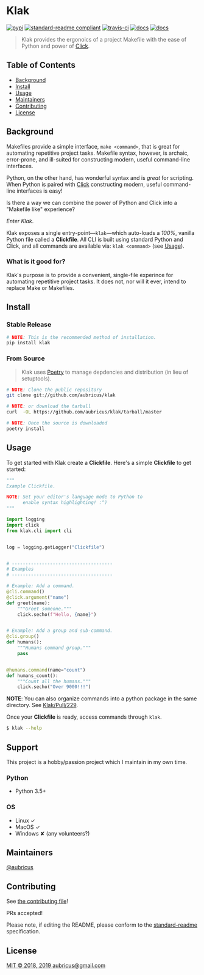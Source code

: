[click]: https://click.palletsprojects.com/en/master/
[poetry]: https://github.com/sdispater/poetry
[click setuptools integration]: https://click.palletsprojects.com/en/master/setuptools/
[click bash completions]: https://click.palletsprojects.com/en/master/bashcomplete/#activation

# Klak

[![pypi](https://img.shields.io/pypi/v/klak.svg)](https://pypi.python.org/pypi/klak)
[![standard-readme compliant](https://img.shields.io/badge/standard--readme-OK-green.svg?style=flat-square)](https://github.com/RichardLitt/standard-readme)
[![travis-ci](https://img.shields.io/travis/aubricus/klak.svg)](https://travis-ci.org/aubricus/klak)
[![docs](https://readthedocs.org/projects/klak/badge/?version=latest)](https://klak.readthedocs.io/en/latest/?badge=latest)
[![docs](https://readthedocs.org/projects/klak/badge/?version=latest)](https://klak.readthedocs.io/en/latest/?badge=latest)

<!-- NOTE: If you update this line, update pyproject.toml -->

> Klak provides the ergonoics of a project Makefile with the ease of Python and power of [Click].

## Table of Contents

-   [Background](#background)
-   [Install](#install)
-   [Usage](#usage)
-   [Maintainers](#maintainers)
-   [Contributing](#contributing)
-   [License](#license)

## Background

Makefiles provide a simple interface, `make <command>`, that is great for automating repetitive project tasks. Makefile syntax, however, is archaic, error-prone, and ill-suited for constructing modern, useful command-line interfaces.

Python, on the other hand, has wonderful syntax and is _great_ for scripting. When Python is paired with [Click] constructing modern, useful command-line interfaces is easy!

Is there a way we can combine the power of Python and Click into a "Makefile like" experience?

_Enter Klak_.

Klak exposes a single entry-point—`klak`—which auto-loads a _100%_, vanilla Python file called a **Clickfile**. All CLI is built using standard Python and Click, and all commands are available via: `klak <command>` (see [Usage](#usage)).

### What is it good for?

Klak's purpose is to provide a convenient, single-file experince for automating repetitive project tasks. It does not, nor will it ever, intend to replace Make or Makefiles.

## Install

### Stable Release

```bash
# NOTE: This is the recommended method of installation.
pip install klak
```

### From Source

> Klak uses [Poetry] to manage depdencies and distribution (in lieu of setuptools).

```bash
# NOTE: Clone the public repository
git clone git://github.com/aubricus/klak

# NOTE: or download the tarball
curl  -OL https://github.com/aubricus/klak/tarball/master

# NOTE: Once the source is downloaded
poetry install
```

## Usage

To get started with Klak create a **Clickfile**. Here's a simple **Clickfile** to get started:

```python
"""
Example Clickfile.

NOTE: Set your editor's language mode to Python to
      enable syntax highlighting! :^)
"""

import logging
import click
from klak.cli import cli


log = logging.getLogger("Clickfile")


# -------------------------------------
# Examples
# -------------------------------------

# Example: Add a command.
@cli.command()
@click.argument("name")
def greet(name):
    """Greet someone."""
    click.secho(f"Hello, {name}")


# Example: Add a group and sub-command.
@cli.group()
def humans():
    """Humans command group."""
    pass


@humans.command(name="count")
def humans_count():
    """Count all the humans."""
    click.secho("Over 9000!!!")

```

**NOTE**: You can also organize commands into a python package in the same directory. See [Klak/Pull/229](https://github.com/aubricus/klak/pull/229).

Once your **Clickfile** is ready, access commands through `klak`.

```bash
$ klak --help
```

## Support

This project is a hobby/passion project which I maintain in my own time.

### Python

-   Python 3.5+

### OS

-   Linux ✓
-   MacOS ✓
-   Windows ✘ (any volunteers?)

## Maintainers

[@aubricus](https://github.com/aubricus)

## Contributing

See [the contributing file](CONTRIBUTING.md)!

PRs accepted!

Please note, if editing the README, please conform to the [standard-readme](https://github.com/RichardLitt/standard-readme) specification.

## License

[MIT © 2018, 2019 aubricus@gmail.com](./LICENSE)
